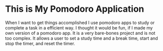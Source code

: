 # This is My Pomodoro Application

When I want to get things accomplished I use pomodoro apps to study or complete a task in a efficient way. I thought it would be fun, if I made my own version of a pomodoro app. It is a very bare-bones project and is not too complex. It allows a user to set a study time and a break time, start and stop the timer, and reset the timer. 

